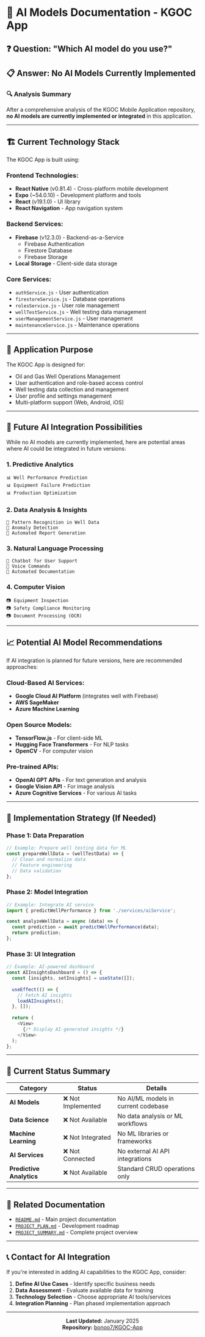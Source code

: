 # 🤖 AI Models Documentation - KGOC App

## ❓ Question: "Which AI model do you use?"

## 📋 Answer: **No AI Models Currently Implemented**

### 🔍 **Analysis Summary**

After a comprehensive analysis of the KGOC Mobile Application repository, **no AI models are currently implemented or integrated** in this application.

---

## 🏗️ **Current Technology Stack**

The KGOC App is built using:

### **Frontend Technologies:**
- **React Native** (v0.81.4) - Cross-platform mobile development
- **Expo** (~54.0.10) - Development platform and tools
- **React** (v19.1.0) - UI library
- **React Navigation** - App navigation system

### **Backend Services:**
- **Firebase** (v12.3.0) - Backend-as-a-Service
  - Firebase Authentication
  - Firestore Database
  - Firebase Storage
- **Local Storage** - Client-side data storage

### **Core Services:**
- `authService.js` - User authentication
- `firestoreService.js` - Database operations
- `rolesService.js` - User role management
- `wellTestService.js` - Well testing data management
- `userManagementService.js` - User management
- `maintenanceService.js` - Maintenance operations

---

## 🎯 **Application Purpose**

The KGOC App is designed for:
- Oil and Gas Well Operations Management
- User authentication and role-based access control
- Well testing data collection and management
- User profile and settings management
- Multi-platform support (Web, Android, iOS)

---

## 🔮 **Future AI Integration Possibilities**

While no AI models are currently implemented, here are potential areas where AI could be integrated in future versions:

### **1. Predictive Analytics**
```
📊 Well Performance Prediction
📊 Equipment Failure Prediction
📊 Production Optimization
```

### **2. Data Analysis & Insights**
```
🧠 Pattern Recognition in Well Data
🧠 Anomaly Detection
🧠 Automated Report Generation
```

### **3. Natural Language Processing**
```
💬 Chatbot for User Support
💬 Voice Commands
💬 Automated Documentation
```

### **4. Computer Vision**
```
📷 Equipment Inspection
📷 Safety Compliance Monitoring
📷 Document Processing (OCR)
```

---

## 📈 **Potential AI Model Recommendations**

If AI integration is planned for future versions, here are recommended approaches:

### **Cloud-Based AI Services:**
- **Google Cloud AI Platform** (integrates well with Firebase)
- **AWS SageMaker**
- **Azure Machine Learning**

### **Open Source Models:**
- **TensorFlow.js** - For client-side ML
- **Hugging Face Transformers** - For NLP tasks
- **OpenCV** - For computer vision

### **Pre-trained APIs:**
- **OpenAI GPT APIs** - For text generation and analysis
- **Google Vision API** - For image analysis
- **Azure Cognitive Services** - For various AI tasks

---

## 🚀 **Implementation Strategy (If Needed)**

### **Phase 1: Data Preparation**
```javascript
// Example: Prepare well testing data for ML
const prepareWellData = (wellTestData) => {
  // Clean and normalize data
  // Feature engineering
  // Data validation
};
```

### **Phase 2: Model Integration**
```javascript
// Example: Integrate AI service
import { predictWellPerformance } from './services/aiService';

const analyzeWellData = async (data) => {
  const prediction = await predictWellPerformance(data);
  return prediction;
};
```

### **Phase 3: UI Integration**
```javascript
// Example: AI-powered dashboard
const AIInsightsDashboard = () => {
  const [insights, setInsights] = useState([]);
  
  useEffect(() => {
    // Fetch AI insights
    loadAIInsights();
  }, []);
  
  return (
    <View>
      {/* Display AI-generated insights */}
    </View>
  );
};
```

---

## 📝 **Current Status Summary**

| Category | Status | Details |
|----------|--------|---------|
| **AI Models** | ❌ Not Implemented | No AI/ML models in current codebase |
| **Data Science** | ❌ Not Available | No data analysis or ML workflows |
| **Machine Learning** | ❌ Not Integrated | No ML libraries or frameworks |
| **AI Services** | ❌ Not Connected | No external AI API integrations |
| **Predictive Analytics** | ❌ Not Available | Standard CRUD operations only |

---

## 🔗 **Related Documentation**

- [`README.md`](./README.md) - Main project documentation
- [`PROJECT_PLAN.md`](./PROJECT_PLAN.md) - Development roadmap
- [`PROJECT_SUMMARY.md`](./PROJECT_SUMMARY.md) - Complete project overview

---

## 📞 **Contact for AI Integration**

If you're interested in adding AI capabilities to the KGOC App, consider:

1. **Define AI Use Cases** - Identify specific business needs
2. **Data Assessment** - Evaluate available data for training
3. **Technology Selection** - Choose appropriate AI tools/services
4. **Integration Planning** - Plan phased implementation approach

---

<div align="center">

**Last Updated:** January 2025  
**Repository:** [bonoo7/KGOC-App](https://github.com/bonoo7/KGOC-App)

</div>